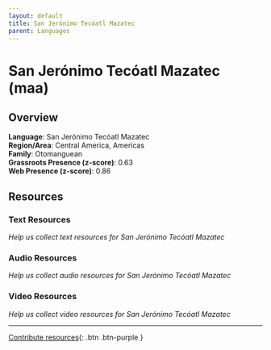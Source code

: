 ```yaml
---
layout: default
title: San Jerónimo Tecóatl Mazatec
parent: Languages
---
```


# San Jerónimo Tecóatl Mazatec (maa)

## Overview

**Language**: San Jerónimo Tecóatl Mazatec  
**Region/Area**: Central America, Americas  
**Family**: Otomanguean  
**Grassroots Presence (z-score)**: 0.63  
**Web Presence (z-score)**: 0.86  

## Resources

### Text Resources
*Help us collect text resources for San Jerónimo Tecóatl Mazatec*

### Audio Resources
*Help us collect audio resources for San Jerónimo Tecóatl Mazatec*

### Video Resources
*Help us collect video resources for San Jerónimo Tecóatl Mazatec*

---

[Contribute resources](https://forms.office.com/e/1SfLJx3u1r){: .btn .btn-purple }

